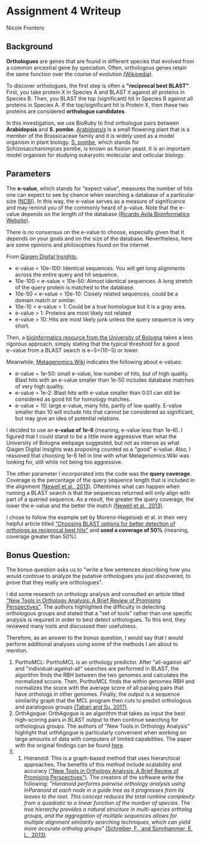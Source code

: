 # Assignment 4 Writeup
Nicole Frontero

## Background

**Orthologues** are genes that are found in different species that evolved from a common ancestral gene by speciation.  Often, orthologous genes retain the same function over the course of evolution [(Wikipedia)](https://en.wikipedia.org/wiki/Orthology).

To discover orthologues, the first step is often a **"reciprocal best BLAST"**.  First, you take protein X in Species A and BLAST it against all proteins in Species B.  Then, you BLAST the top (significant) hit in Species B against all proteins in Species A.  If the top/significant hit is Protein X, then these two proteins are considered **orthologue candidates**.  

In this investigation, we use BioRuby to find orthologue pairs between **Arabidopsis** and **S. pombe**.  [Arabidopsis](https://www.arabidopsis.org/portals/education/aboutarabidopsis.jsp) is a small flowering plant that is a member of the Brassicaceae family and it is widely used as a model organism in plant biology.  [S. pombe](https://www.ncbi.nlm.nih.gov/pmc/articles/PMC4596657/), which stands for Schizosaccharomyces pombe, is known as fission yeast.  It is an important model organism for studying eukaryotic molecular and cellcular biology.

## Parameters

The **e-value**, which stands for "expect value", measures the number of hits one can expect to see by chance when searching a database of a particular size [(NCBI)](https://blast.ncbi.nlm.nih.gov/Blast.cgi?CMD=Web&PAGE_TYPE=BlastDocs&DOC_TYPE=FAQ).  In this way, the e-value serves as a measure of significance and may remind you of the commonly heard of p-value.  Note that the e-value depends on the length of the database [(Ricardo Avila Bioinformatics Website)](https://ravilabio.info/notes/bioinformatics/e-value-bitscore.html).

There is no consensus on the e-value to choose, especially given that it depends on your goals and on the size of the database.  Nevertheless, here are some opinions and philosophies found on the internet.

From [Qiagen Digital Insights:](https://resources.qiagenbioinformatics.com/manuals/clcgenomicsworkbench/650/_E_value.html)
- e-value < 10e-100: Identical sequences. You will get long alignments across the entire query and hit sequence.
- 10e-100 < e-value < 10e-50: Almost identical sequences. A long stretch of the query protein is matched to the database.
- 10e-50 < e-value < 10e-10: Closely related sequences, could be a domain match or similar.
- 10e-10 < e-value < 1: Could be a true homologue but it is a gray area.
- e-value > 1: Proteins are most likely not related
- e-value > 10: Hits are most likely junk unless the query sequence is very short.

Then, a [bioinformatics resource from the University of Bologna](http://www.biocomp.unibo.it/casadio/LMBIOTEC/evalue) takes a less rigorous approach, simply stating that the typical threshold for a good e−value from a BLAST search is e−5=(10−5) or lower.

Meanwhile, [Metagenomics.Wiki](https://www.metagenomics.wiki/tools/blast/evalue) indicates the following about e-values: 
- e-value = 1e-50: small e-value, low number of hits, but of high quality.  Blast hits with an e-value smaller than 1e-50 includes database matches of very high quality.
- e-value = 1e-2: Blast hits with e-value smaller than 0.01 can still be considered as good hit for homology matches.
- e-value = 10: large e-value, many hits, partly of low quality.  E-value smaller than 10 will include hits that cannot be considered as significant, but may give an idea of potential relations.

I decided to use an **e-value of 1e-6** (meaning, e-value less than 1e-6).  I figured that I could stand to be a little more aggressive than what the University of Bologna webpage suggested, but not as intense as what Qiagen Digital Insights was proposing counted as a "good" e-value.  Also, I reasoned that choosing 1e-6 fell in line with what Metagenomics.Wiki was looking for, still while not being too aggressive.

The other parameter I incorporated into the code was the **query coverage**.  Coverage is the percentage of the query sequence length that is included in the alignment [(Newell et al., 2013)](https://www.ncbi.nlm.nih.gov/pmc/articles/PMC3867762/).  Oftentimes what can happen when running a BLAST search is that the sequences returned will only align with part of a queried sequence.  As a result, the greater the query coverage, the lower the e-value and the better the match [(Newell et al., 2013)](https://www.ncbi.nlm.nih.gov/pmc/articles/PMC3867762/). 

I chose to follow the example set by Moreno-Hagelsieb et al. in their very helpful article titled ["Choosing BLAST options for better detection of orthologs as reciprocal best hits"](https://academic.oup.com/bioinformatics/article/24/3/319/252715) and **used a coverage of 50%** (meaning, coverage greater than 50%).

## Bonus Question: 

The bonus question asks us to "write a few sentences describing how you would continue to analyze the putative orthologues you just discovered, to prove that they really are orthologues".

I did some research on orthology analysis and consulted an article titled ["New Tools in Orthology Analysis: A Brief Review of Promising Perspectives"](https://www.frontiersin.org/articles/10.3389/fgene.2017.00165/full#h3).  The authors highlighted the difficulty in detecting orthologous groups and stated that a "set of tools" rather than one specific analysis is required in order to best detect orthologues. To this end, they reviewed many tools and discussed their usefulness.  

Therefore, as an answer to the bonus question, I would say that I would perform additional analyses using some of the methods I am about to mention.  

1. PorthoMCL: PorthoMCL is an orthology predictor.  After "all-against-all" and "individual-against-all" searches are performed in BLAST, the algorithm finds the RBH between the two genomes and calculates the normalized sccore.  Then, PorthoMCL finds the within genomes RBH and normalizes the score with the average score of all paralog pairs that have orthologs in other genomes.  Finally, the output is a sequence similarlity graph that the MCL program then cuts to predict orthologous and paralogous groups [(Tabari and Su, 2017)](https://bdataanalytics.biomedcentral.com/articles/10.1186/s41044-016-0019-8). 
2. OrthAgogue: OrthAgogue is an algorithm that takes as input the best high-scoring pairs in BLAST output to then continue searching for orthologous groups.  The authors of "New Tools in Orthology Analysis" highlight that orthAgogue is particularly convenient when working on large amounts of data with computers of limited capabilities.  The paper with the original findings can be found [here](https://academic.oup.com/bioinformatics/article/30/5/734/245731). 
3. 1. Hieranoid: This is a graph-based method that uses hierarchical approaches.  The benefits of this method include scalability and accuracy [("New Tools in Orthology Analysis: A Brief Review of Promising Perspectives")](https://www.frontiersin.org/articles/10.3389/fgene.2017.00165/full#h3).  The creators of the software write the following:
*"Hieranoid performs pairwise orthology analysis using InParanoid at each node in a guide tree as it progresses from its leaves to the root. This concept reduces the total runtime complexity from a quadratic to a linear function of the number of species. The tree hierarchy provides a natural structure in multi-species ortholog groups, and the aggregation of multiple sequences allows for multiple alignment similarity searching techniques, which can yield more accurate ortholog groups"* [(Schreiber, F., and Sonnhammer, E. L., 2013)](https://www.sciencedirect.com/science/article/pii/S0022283613001204).
